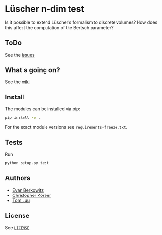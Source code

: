 # Lüscher n-dim test

Is it possible to extend Lüscher's formalism to discrete volumes? How does this affect the computation of the Bertsch parameter?

## ToDo

See the [issues](https://github.com/ckoerber/luescher-nd/issues)

## What's going on?

See the [wiki](https://github.com/ckoerber/luescher-nd/wiki)

## Install
The modules can be installed via pip:
```bash
pip install -e .
```

For the exact module versions see `requirements-freeze.txt`.

## Tests
Run
```bash
python setup.py test
```


## Authors
* [Evan Berkowitz](https://github.com/evanberkowitz)
* [Christopher Körber](https://github.com/ckoerber)
* [Tom Luu](https://github.com/luutom)


## License
See [`LICENSE`](LICENSE)
